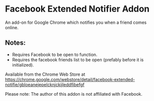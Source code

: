 # Facebook Extended Notifier Addon
An add-on for Google Chrome which notifies you when a friend comes online.

## Notes:
* Requires Facebook to be open to function.
* Requires the facebook friends list to be open (prefably before it is initialized).


Available from the Chrome Web Store at https://chrome.google.com/webstore/detail/facebook-extended-notifie/gbloeanejepelcknjckijleddfibefgf

Please note: The author of this addon is not affiliated with Facebook.
